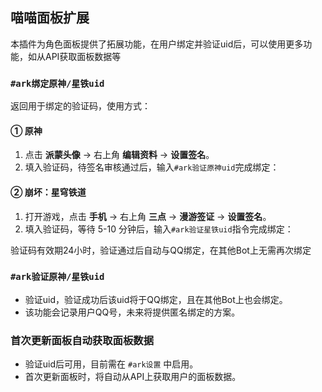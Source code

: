 ## 喵喵面板扩展

本插件为角色面板提供了拓展功能，在用户绑定并验证uid后，可以使用更多功能，如从API获取面板数据等

### `#ark绑定原神/星铁uid`

返回用于绑定的验证码，使用方式：

#### ① 原神
1. 点击 **派蒙头像** → 右上角 **编辑资料** → **设置签名**。
2. 填入验证码，待签名审核通过后，输入`#ark验证原神uid`完成绑定：

#### ② 崩坏：星穹铁道
1. 打开游戏，点击 **手机** → 右上角 **三点** → **漫游签证** → **设置签名**。
2. 填入验证码，等待 5-10 分钟后，输入`#ark验证星铁uid`指令完成绑定：

验证码有效期24小时，验证通过后自动与QQ绑定，在其他Bot上无需再次绑定

### `#ark验证原神/星铁uid`

- 验证uid，验证成功后该uid将于QQ绑定，且在其他Bot上也会绑定。
- 该功能会记录用户QQ号，未来将提供匿名绑定的方案。

### 首次更新面板自动获取面板数据

- 验证uid后可用，目前需在 `#ark设置` 中启用。
- 首次更新面板时，将自动从API上获取用户的面板数据。